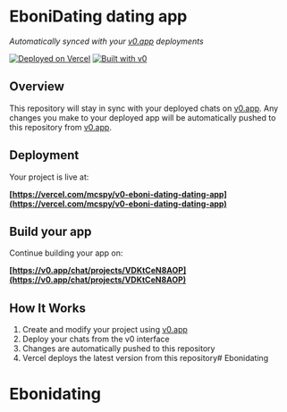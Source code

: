 # EboniDating dating app

*Automatically synced with your [v0.app](https://v0.app) deployments*

[![Deployed on Vercel](https://img.shields.io/badge/Deployed%20on-Vercel-black?style=for-the-badge&logo=vercel)](https://vercel.com/mcspy/v0-eboni-dating-dating-app)
[![Built with v0](https://img.shields.io/badge/Built%20with-v0.app-black?style=for-the-badge)](https://v0.app/chat/projects/VDKtCeN8AOP)

## Overview

This repository will stay in sync with your deployed chats on [v0.app](https://v0.app).
Any changes you make to your deployed app will be automatically pushed to this repository from [v0.app](https://v0.app).

## Deployment

Your project is live at:

**[https://vercel.com/mcspy/v0-eboni-dating-dating-app](https://vercel.com/mcspy/v0-eboni-dating-dating-app)**

## Build your app

Continue building your app on:

**[https://v0.app/chat/projects/VDKtCeN8AOP](https://v0.app/chat/projects/VDKtCeN8AOP)**

## How It Works

1. Create and modify your project using [v0.app](https://v0.app)
2. Deploy your chats from the v0 interface
3. Changes are automatically pushed to this repository
4. Vercel deploys the latest version from this repository# Ebonidating
# Ebonidating
